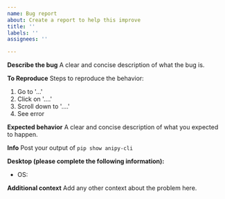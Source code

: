 ```yaml
---
name: Bug report
about: Create a report to help this improve
title: ''
labels: ''
assignees: ''

---
```


**Describe the bug**
A clear and concise description of what the bug is.

**To Reproduce**
Steps to reproduce the behavior:
1. Go to '...'
2. Click on '....'
3. Scroll down to '....'
4. See error

**Expected behavior**
A clear and concise description of what you expected to happen.

**Info**
Post your output of `pip show anipy-cli`

**Desktop (please complete the following information):**
 - OS: 

**Additional context**
Add any other context about the problem here.
